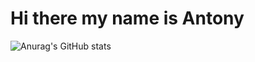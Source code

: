 # Hi there my name is Antony 
![Anurag's GitHub stats](https://github-readme-stats.vercel.app/api?username=Antony-Sewe&show_icons=true&theme=radical)
